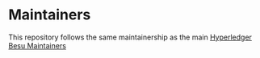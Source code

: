 # Maintainers

This repository follows the same maintainership as the main [Hyperledger Besu Maintainers](https://github.com/hyperledger/besu/blob/master/MAINTAINERS.md)
